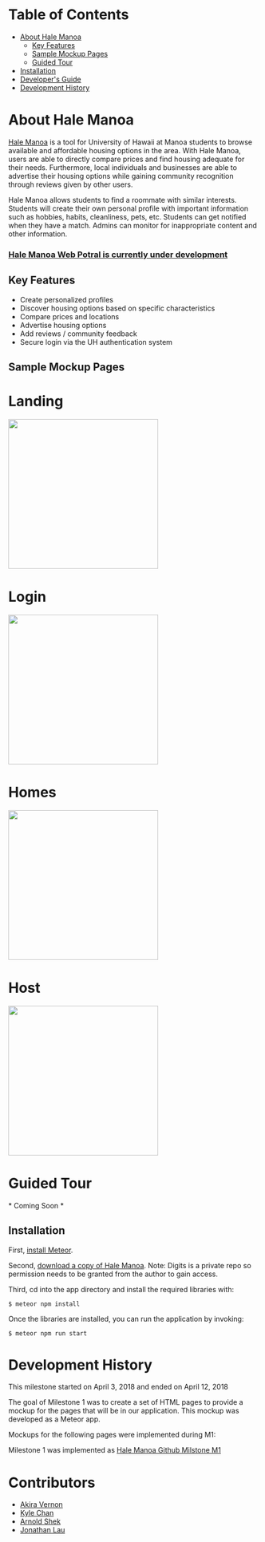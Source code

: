 
# Table of Contents

* [About Hale Manoa](#about-hale-manoa)
  * [Key Features](#key-features)
  * [Sample Mockup Pages](#sample-mockup-pages)
  * [Guided Tour](#guided-tour)
* [Installation](#installation)
* [Developer's Guide](#developers-guide)
* [Development History](#development-history)

  
# About Hale Manoa
[Hale Manoa]() is a tool for University of Hawaii at Manoa students to browse available and affordable housing options in the area. With Hale Manoa, users are able to directly compare prices and find housing adequate for their needs. Furthermore, local individuals and businesses are able to advertise their housing options while gaining community recognition through reviews given by other users. 

Hale Manoa allows students to find a roommate with similar interests. Students will create their own personal profile with important information such as hobbies, habits, cleanliness, pets, etc. Students can get notified when they have a match. Admins can monitor for inappropriate content and other information.


### [Hale Manoa Web Potral is currently under development]()

## Key Features
* Create personalized profiles
* Discover housing options based on specific characteristics
* Compare prices and locations
* Advertise housing options
* Add reviews / community feedback
* Secure login via the UH authentication system

## Sample Mockup Pages 

# Landing

<img width="300px" src="images/Landing.png">

# Login

<img width="300px" src="images/Login.png">

# Homes

<img width="300px" src="images/Homes.png">

# Host

<img width="300px" src="images/Host.png">


# Guided Tour
\* Coming Soon *



## Installation 

First, [install Meteor]( https://www.meteor.com/install).

Second, [download a copy of Hale Manoa](https://github.com/hale-manoa/hale-manoa). Note: Digits is a private repo so permission needs to be granted from the author to gain access. 

Third, cd into the app directory and install the required libraries with: 

```
$ meteor npm install 
```

Once the libraries are installed, you can run the application by invoking: 

```
$ meteor npm run start
```


# Development History

This milestone started on April 3, 2018 and ended on April 12, 2018

The goal of Milestone 1 was to create a set of HTML pages to provide a mockup for the pages that will be in our application. This mockup was developed as a Meteor app. 

Mockups for the following pages were implemented during M1:


Milestone 1 was implemented as [Hale Manoa Github Milstone M1](https://github.com/hale-manoa/hale-manoa/milestone/1)

# Contributors
  * [Akira Vernon](https://akirav.github.io/)
  * [Kyle Chan](https://kyle-chan.github.io/)
  * [Arnold Shek](https://arnoldshek.github.io/)
  * [Jonathan Lau](https://jon-lau.github.io/)
  
